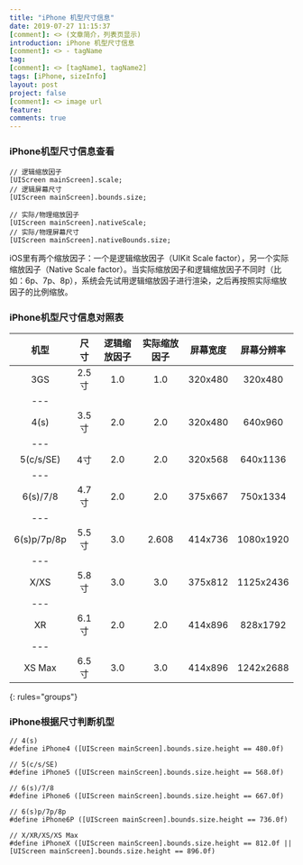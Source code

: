 ```yaml
---
title: "iPhone 机型尺寸信息"
date: 2019-07-27 11:15:37
[comment]: <> (文章简介，列表页显示)
introduction: iPhone 机型尺寸信息
[comment]: <> - tagName
tag:
[comment]: <> [tagName1, tagName2]
tags: [iPhone, sizeInfo]
layout: post
project: false
[comment]: <> image url
feature: 
comments: true
---
```


### iPhone机型尺寸信息查看

```objc
// 逻辑缩放因子
[UIScreen mainScreen].scale;
// 逻辑屏幕尺寸
[UIScreen mainScreen].bounds.size;

// 实际/物理缩放因子
[UIScreen mainScreen].nativeScale;
// 实际/物理屏幕尺寸
[UIScreen mainScreen].nativeBounds.size;
```

iOS里有两个缩放因子：一个是逻辑缩放因子（UIKit Scale factor），另一个实际缩放因子（Native Scale factor）。当实际缩放因子和逻辑缩放因子不同时（比如：6p、7p、8p），系统会先试用逻辑缩放因子进行渲染，之后再按照实际缩放因子的比例缩放。

### iPhone机型尺寸信息对照表

|   机型    |   尺寸  | 逻辑缩放因子 | 实际缩放因子 | 屏幕宽度 | 屏幕分辨率 |
|:--------:|:-------:|:----------:|:----------:|:-------:|:--------:|
| 3GS      | 2.5寸   | 1.0        | 1.0        | 320x480 | 320x480  |
|---
| 4(s)     | 3.5寸   | 2.0        | 2.0        | 320x480 | 640x960  |
|---
| 5(c/s/SE)| 4寸     | 2.0        | 2.0        | 320x568 | 640x1136 |
|---
| 6(s)/7/8 | 4.7寸   | 2.0        | 2.0        | 375x667 | 750x1334 |
|---
| 6(s)p/7p/8p| 5.5寸 | 3.0        | 2.608      | 414x736 | 1080x1920|
|---
| X/XS     | 5.8寸   | 3.0        | 3.0        | 375x812 | 1125x2436|
|---
| XR       | 6.1寸   | 2.0        | 2.0        | 414x896 | 828x1792 |
|---
| XS Max   | 6.5寸   | 3.0        | 3.0        | 414x896 | 1242x2688|
{: rules="groups"}

### iPhone根据尺寸判断机型

```objc
// 4(s)
#define iPhone4 ([UIScreen mainScreen].bounds.size.height == 480.0f)

// 5(c/s/SE)
#define iPhone5 ([UIScreen mainScreen].bounds.size.height == 568.0f)

// 6(s)/7/8
#define iPhone6 ([UIScreen mainScreen].bounds.size.height == 667.0f)

// 6(s)p/7p/8p
#define iPhone6P ([UIScreen mainScreen].bounds.size.height == 736.0f)

// X/XR/XS/XS Max
#define iPhoneX ([UIScreen mainScreen].bounds.size.height == 812.0f || [UIScreen mainScreen].bounds.size.height == 896.0f)
```

